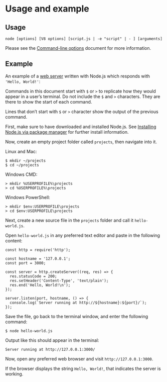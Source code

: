 Usage and example
=================

Usage
-----

`node [options] [V8 options] [script.js | -e "script" | - ] [arguments]`

Please see the [Command-line options](cli.md#cli_command_line_options) document for more information.

Example
-------

An example of a [web server](http.md) written with Node.js which responds with `'Hello, World!'`:

Commands in this document start with `$` or `>` to replicate how they would appear in a user’s terminal. Do not include the `$` and `>` characters. They are there to show the start of each command.

Lines that don’t start with `$` or `>` character show the output of the previous command.

First, make sure to have downloaded and installed Node.js. See [Installing Node.js via package manager](https://nodejs.org/en/download/package-manager/) for further install information.

Now, create an empty project folder called `projects`, then navigate into it.

Linux and Mac:

    $ mkdir ~/projects
    $ cd ~/projects

Windows CMD:

    > mkdir %USERPROFILE%\projects
    > cd %USERPROFILE%\projects

Windows PowerShell:

    > mkdir $env:USERPROFILE\projects
    > cd $env:USERPROFILE\projects

Next, create a new source file in the `projects` folder and call it `hello-world.js`.

Open `hello-world.js` in any preferred text editor and paste in the following content:

    const http = require('http');

    const hostname = '127.0.0.1';
    const port = 3000;

    const server = http.createServer((req, res) => {
      res.statusCode = 200;
      res.setHeader('Content-Type', 'text/plain');
      res.end('Hello, World!\n');
    });

    server.listen(port, hostname, () => {
      console.log(`Server running at http://${hostname}:${port}/`);
    });

Save the file, go back to the terminal window, and enter the following command:

    $ node hello-world.js

Output like this should appear in the terminal:

    Server running at http://127.0.0.1:3000/

Now, open any preferred web browser and visit `http://127.0.0.1:3000`.

If the browser displays the string `Hello, World!`, that indicates the server is working.
